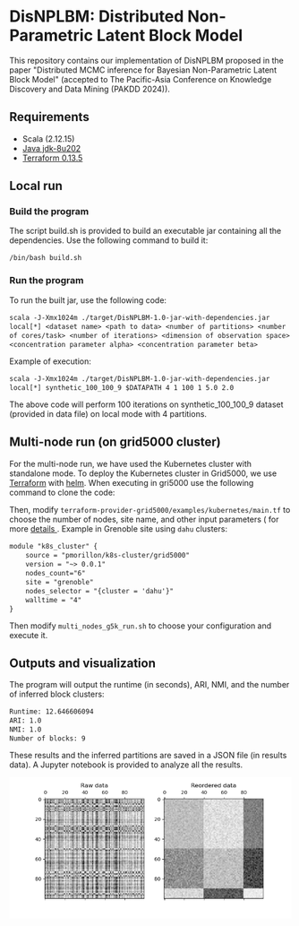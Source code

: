 # DisNPLBM: Distributed Non-Parametric Latent Block Model
This repository contains our implementation of DisNPLBM proposed in the paper "Distributed MCMC inference for Bayesian Non-Parametric Latent Block Model" (accepted to The Pacific-Asia Conference on Knowledge Discovery and Data Mining (PAKDD 2024)).

## Requirements

* Scala (2.12.15)
* [Java jdk-8u202](https://www.oracle.com/java/technologies/javase/javase8-archive-downloads.html)
* [Terraform 0.13.5](https://releases.hashicorp.com/terraform/0.13.5/)
  

## Local run
### Build the program

The script build.sh is provided to build an executable jar containing all the dependencies. 
Use the following command to build it: 

```
/bin/bash build.sh
```

### Run the program

To run the built jar, use the following code:

```
scala -J-Xmx1024m ./target/DisNPLBM-1.0-jar-with-dependencies.jar local[*] <dataset name> <path to data> <number of partitions> <number of cores/task> <number of iterations> <dimension of observation space> <concentration parameter alpha> <concentration parameter beta>
```

Example of execution:

```
scala -J-Xmx1024m ./target/DisNPLBM-1.0-jar-with-dependencies.jar local[*] synthetic_100_100_9 $DATAPATH 4 1 100 1 5.0 2.0
```
The above code will perform  100 iterations on synthetic_100_100_9 dataset (provided in data file) on local mode with 4 partitions.


## Multi-node run (on grid5000 cluster)

For the multi-node run, we have used the Kubernetes cluster with standalone mode.  To deploy the Kubernetes cluster in Grid5000, we use [Terraform](https://github.com/pmorillon/terraform-provider-grid5000) with [helm](https://github.com/bitnami/charts/tree/main/bitnami/spark).
When executing in gri5000 use the following command to clone the code:

Then, modify `terraform-provider-grid5000/examples/kubernetes/main.tf` to choose the number of nodes, site name, and other input parameters ( for more [details ](https://registry.terraform.io/modules/pmorillon/k8s-cluster/grid5000/latest?tab=inputs).
Example in Grenoble site using `dahu` clusters:

```
module "k8s_cluster" {
    source = "pmorillon/k8s-cluster/grid5000"
    version = "~> 0.0.1"
    nodes_count="6"
    site = "grenoble"
    nodes_selector = "{cluster = 'dahu'}"
    walltime = "4"
}
```

Then modify `multi_nodes_g5k_run.sh` to choose your configuration and execute it. 

## Outputs and visualization
The program will output the runtime (in seconds), ARI, NMI, and the number of inferred block clusters:
```
Runtime: 12.646606094
ARI: 1.0
NMI: 1.0
Number of blocks: 9
```
These results and the inferred partitions are saved in a JSON file (in results data). A Jupyter notebook is provided to analyze all the results.

![Clusters visualization](results/coclustExample.png)
